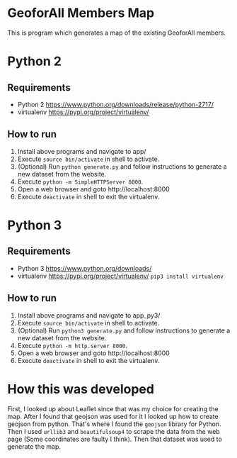 # GeoforAll Members Map

This is program which generates a map of the existing GeoforAll members.

Python 2
=========

Requirements
------------
* Python 2   https://www.python.org/downloads/release/python-2717/ 
* virtualenv https://pypi.org/project/virtualenv/

How to run
-----------
1. Install above programs and navigate to app/  
2. Execute ```source bin/activate``` in shell to activate.  
3. (Optional) Run ```python generate.py``` and follow instructions to generate a new dataset from the website.  
4. Execute ```python -m SimpleHTTPServer 8000```.  
5. Open a web browser and goto http://localhost:8000  
6. Execute ```deactivate``` in shell to exit the virtualenv.  

Python 3
=========

Requirements
------------
* Python 3   https://www.python.org/downloads/  
* virtualenv https://pypi.org/project/virtualenv/ ```pip3 install virtualenv```

How to run
-----------
1. Install above programs and navigate to app_py3/  
2. Execute ```source bin/activate``` in shell to activate.  
3. (Optional) Run ```python3 generate.py``` and follow instructions to generate a new dataset from the website.  
4. Execute ```python -m http.server 8000```.  
5. Open a web browser and goto http://localhost:8000  
6. Execute ```deactivate``` in shell to exit the virtualenv.  

How this was developed
============
First, I looked up about Leaflet since that was my choice for creating the map. After I found that geojson was used for it I looked up how to create geojson from python. That's where I found the ```geojson``` library for Python. Then I used ```urllib3``` and ```beautifulsoup4``` to scrape the data from the web page (Some coordinates are faulty I think). Then that dataset was used to generate the map.
